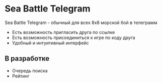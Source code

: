 # Sea Battle Telegram






Sea Battle Telegram -  обычный для всех 8x8 морской бой в телеграмм 

- Есть возможность пригласить друга по ссылке
- Есть возможность присоединиться к игре по коду друга
- Удобный и интуитивный интерфейс
## В разработке
- Очередь поиска
- Рейтинг 